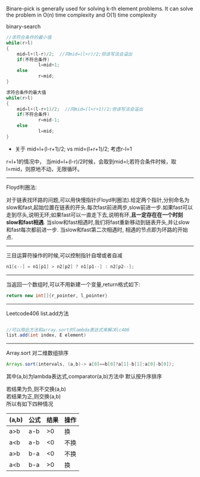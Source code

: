Binare-pick is generally used for solving k-th element problems. It can solve the problem in O(n) time complexity and O(1) time complexity

binary-search
```java
//求符合条件的最小值
while(r>l)
{
    mid=l+(l-r)/2;  //同mid=(l+r)/2;但该写法会溢出
    if(不符合条件)
            l=mid+1;
    else
            r=mid;
}
```

```java
求符合条件的最大值
while(r>l)
{
    mid=l+(l-r+1)/2;  //同mid=(l+r+1)/2;但该写法会溢出
    if(不符合条件)
            r=mid-1;
    else
            l=mid;
}
```
- 关于  mid=l+(l-r+1)/2; vs mid=(l+r+1)/2;
 考虑r-l=1

r=l+1的情况中，
当mid=l+(l-r)/2时候，会取到mid=l;若符合条件时候，取l=mid，则原地不动，无限循环。

---

Floyd判圈法:

对于链表找环路的问题,可以用快慢指针(Floyd判圈法).给定两个指针,分别命名为slow和fast,起始位置在链表的开头.每次fast前进两步,slow前进一步.如果fast可以走到尽头,说明无环;如果fast可以一直走下去,说明有环,**且一定存在在一个时刻slow和fast相遇**. 当slow和fast相遇时,我们将fast重新移动到链表开头,并让slow和fast每次都前进一步. 当slow和fast第二次相遇时, 相遇的节点即为环路的开始点.

---

三目运算符操作的时候,可以控制指针自增或者自减
```java
n1[c--] = n1[p1] > n2[p2] ? n1[p1--] : n2[p2--];
```

---

当返回一个数组时,可以不用新建一个变量,return格式如下:
```java
return new int[]{r_pointer, l_pointer}
```

---
Leetcode406 list.add方法
```java

//可以用此方法和array.sort的lambda表达式来解决lc406
list.add(int index, E element)
```

---
Array.sort 对二维数组排序
```java
Arrays.sort(intervals, (a,b)-> a[0]==b[0]?a[1]-b[1]:a[0]-b[0]);
```
其中(a,b)为lambda表达式,comparator(a,b)方法中  默认按升序排序

若结果为负,则不交换(a,b)   
若结果为正,则交换(a,b)  
所以有如下四种情况  

|(a,b)|公式|结果|操作|  
|  ----  | ----  | ---- | ---- |
|a>b|a-b|>0|换|    
|a<b | a-b | <0 |不换 |  
|a>b | b-a | <0 |不换 |  
|a<b | b-a | >0 | 换 |  
